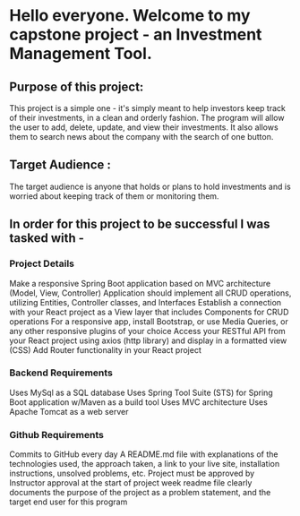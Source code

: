 # Hello everyone. Welcome to my capstone project - an Investment Management Tool.

## Purpose of this project:
This project is a simple one - it's simply meant to help investors keep track of their investments, in a clean and orderly fashion. The program will allow the user to add, delete, update, and view their investments. It also allows them to search news about the company with the search of one button. 

## Target Audience :
The target audience is anyone that holds or plans to hold investments and is worried about keeping track of them or monitoring them. 


## In order for this project to be successful I was tasked with -

### Project Details

Make a responsive Spring Boot application based on MVC architecture (Model, View, Controller)
Application should implement all CRUD operations, utilizing Entities, Controller classes, and Interfaces
Establish a connection with your React project as a View layer that includes Components for CRUD operations
For a responsive app, install Bootstrap, or use Media Queries, or any other responsive plugins of your choice
Access your RESTful API from your React project using axios (http library) and display in a formatted view (CSS)
Add Router functionality in your React project

### Backend Requirements

Uses MySql as a SQL database
Uses Spring Tool Suite (STS) for Spring Boot application w/Maven as a build tool
Uses MVC architecture
Uses Apache Tomcat as a web server

### Github Requirements

Commits to GitHub every day
A README.md file with explanations of the technologies used, the approach taken, a link to your live site, installation instructions, unsolved problems, etc.
Project must be approved by Instructor approval at the start of project week
readme file clearly documents the purpose of the project as a problem statement, and the target end user for this program



<!-- ![](ReadMeImages/screenshotTest.png "test")
** test ** -->

<!-- file:///Users/richardgonzalez/Desktop/Screen%20Shot%202021-07-01%20at%2012.34.35%20AM.png -->

<!-- <img src="ReadMeImages/screenshotTest.png"> </img>
<img src="../ReadMeImages/screenshotTest.png"> </img>
<img src= "ReadMeImages/screenshotTest.png">
<img src = "../ReadMeImages/screenshotTest.png"> -->
